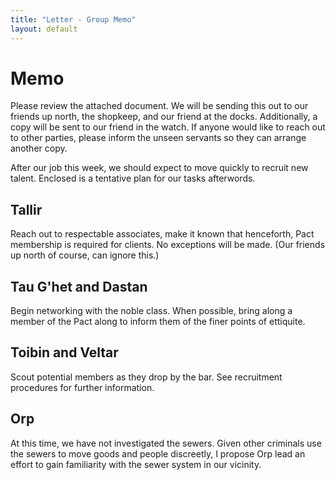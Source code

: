 ```yaml
---
title: "Letter - Group Memo"
layout: default
---
```


# Memo

Please review the attached document. We will be sending this out to our friends up north, the shopkeep, and our friend at the docks. Additionally, a copy will be sent to our friend in the watch. If anyone would like to reach out to other parties, please inform the unseen servants so they can arrange another copy.

After our job this week, we should expect to move quickly to recruit new talent. Enclosed is a tentative plan for our tasks afterwords.

## Tallir
Reach out to respectable associates, make it known that henceforth, Pact membership is required for clients. No exceptions will be made. (Our friends up north of course, can ignore this.)

## Tau G'het and Dastan
Begin networking with the noble class. When possible, bring along a member of the Pact along to inform them of the finer points of ettiquite.

## Toibin and Veltar
Scout potential members as they drop by the bar. See recruitment procedures for further information.

## Orp
At this time, we have not investigated the sewers. Given other criminals use the sewers to move goods and people discreetly, I propose Orp lead an effort to gain familiarity with the sewer system in our vicinity.
